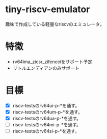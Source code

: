 # tiny-riscv-emulator
趣味で作成している軽量なriscvのエミュレータ。

# 特徴
* rv64ima_zicsr_zifenceiをサポート予定
* リトルエンディアンのみサポート

# 目標
- [x] riscv-testsのrv64ui-p-*を通す。
- [x] riscv-testsのrv64um-p-*を通す。
- [x] riscv-testsのrv64ua-p-*を通す。
- [ ] riscv-testsのrv64mi-p-*を通す。
- [ ] riscv-testsのrv64si-p-*を通す。
